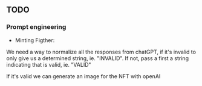 ## TODO

### Prompt engineering

- Minting Figther:

We need a way to normalize all the responses from chatGPT, if it's invalid to only give us a determined string, ie. "INVALID".
If not, pass a first a string indicating that is valid, ie. "VALID" 

If it's valid we can generate an image for the NFT with openAI
